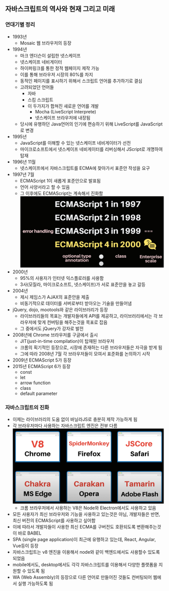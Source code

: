 ## 자바스크립트의 역사와 현재 그리고 미래

### 연대기별 정리

- 1993년
  - Mosaic 웹 브라우저의 등장
- 1994년
  - 마크 엔더슨이 설립한 넷스케이프
  - 넷스케이프 네비게이터
  - 하이퍼링크를 통한 정적 웹페이지 제작 가능
  - 이를 통해 브라우저 시장의 80%를 차지
  - 동적인 페이지를 표시하기 위해서 스크립트 언어를 추가하기로 결심
  - 고려되었던 언어들
    - 자바
    - 스킴 스크립트
    - 이 두가지가 합쳐진 새로운 언어를 개발
      - Mocha (LiveScript Interprete)
      - 넷스케이프 브라우저에 내장됨
  - 당시에 유행하던 Java언어의 인기에 편승하기 위해 LiveScript를 JavaScript로 변경
- 1995년
  - JavaScript를 이해할 수 있는 넷스케이프 네비게이터가 선전
  - 마이크로소프트에서 넷스케이프 네비게이터를 리버싱해서 JScript로 개명하여 탑재
- 1996년 11월
  - 넷스케이프에서 자바스크립트를 ECMA에 찾아가서 표준안 작성을 요구
- 1997년 7월
  - ECMAScript 1이 새롭게 표준안으로 발표됨
  - 언어 사양서라고 할 수 있음
  - 그 이후에도 ECMAScript는 계속해서 진화함
    ![images/history_of_javascript/1.png](images/history_of_javascript/1.png)
- 2000년
  - 95%의 사용자가 인터넷 익스플로러를 사용함
  - 3사(모질라, 마이크로소프트, 넷스케이프)가 서로 표준안을 놓고 갈등
- 2004년
  - 제시 제임스가 AJAX의 표준안을 제출
  - 비동기적으로 데이터를 서버로부터 받아오는 기술을 만들어냄
- jQuery, dojo, mootools와 같은 라이브러리가 등장
  - 라이브러리들의 목표는 개발자들에게 API를 제공하고, 라이브러리에서는 각 브라우저에 맞게 컨버팅을 해주는것을 목표로 잡음
  - 그 중에서도 jQuery가 강자로 발전
- 2008년에 Chrome 브라우저를 구글에서 출시
  - JIT(just-in-time compilation)이 탑재된 브라우저
  - 크롬의 획기적인 등장으로, 시장에 존재하는 다른 브라우저들은 자극을 받게 됨
  - 그에 따라 2008년 7월 각 브라우저들이 모여서 표준화를 논의하기 시작
- 2009년 ECMAScript 5가 등장
- 2015년 ECMAScript 6가 등장
  - const
  - let
  - arrow function
  - class
  - default parameter

### 자바스크립트의 진화

- 이제는 라이브러리의 도움 없이 바닐라JS로 충분히 제작 가능하게 됨
- 각 브라우저마다 사용하는 자바스크립트 엔진은 전부 다름
  ![images/history_of_javascript/2.png](images/history_of_javascript/2.png)
  - 크롬 브라우저에서 사용하는 V8은 Node와 Electron에서도 사용하고 있음
- 모든 사용자가 최신 브라우저와 기능을 사용하고 있는것은 아님, 개발자들은 반면, 최신 버전의 ECMAScript를 사용하고 싶어함
- 이에 따라서 개발자들이 사용한 최신 ECMA를 구버전도 호환되도록 변환해주는것이 바로 BABEL
- SPA (single page application)이 최근에 유행하고 있는데, React, Angular, Vue등이 등장
- 자바스크립트는 v8 엔진을 이용해서 node와 같이 백엔드에서도 사용할수 있도록 되었음
- mobile에서도, desktop에서도 각각 자바스크립트를 이용해서 다양한 플랫폼을 지원할 수 있도록 됨
- WA (Web Assembly)의 등장으로 다른 언어로 만들어진 것들도 컨버팅되어 웹에서 실행 가능하도록 됨
